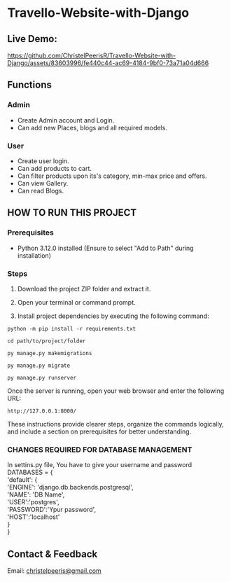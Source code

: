 # Travello-Website-with-Django

## Live Demo:

https://github.com/ChristelPeerisR/Travello-Website-with-Django/assets/83603996/fe440c44-ac69-4184-9bf0-73a71a04d666

## Functions

### Admin
- Create Admin account and Login.
- Can add new Places, blogs and all required models.

### User
- Create user login.
- Can add products to cart.
- Can filter products upon its's category, min-max price and offers.
- Can view Gallery.
- Can read Blogs.

## HOW TO RUN THIS PROJECT

### Prerequisites
- Python 3.12.0 installed (Ensure to select "Add to Path" during installation)

### Steps
1. Download the project ZIP folder and extract it.
2. Open your terminal or command prompt.

3. Install project dependencies by executing the following command:
```
python -m pip install -r requirements.txt
```
```
cd path/to/project/folder
```
```
py manage.py makemigrations
```
```
py manage.py migrate
```
```
py manage.py runserver
```
Once the server is running, open your web browser and enter the following URL:
```
http://127.0.0.1:8000/
```

These instructions provide clearer steps, organize the commands logically, and include a section on prerequisites for better understanding.

### CHANGES REQUIRED FOR DATABASE MANAGEMENT
In settins.py file, You have to give your username and password<br>
DATABASES = {<br>
    'default': {<br>
        'ENGINE': 'django.db.backends.postgresql',<br>
        'NAME': 'DB Name',<br>
        'USER':'postgres',<br>
        'PASSWORD':'Ypur password',<br>
        'HOST':'localhost'<br>
    }<br>
}<br>

## Contact & Feedback
Email: christelpeeris@gmail.com



